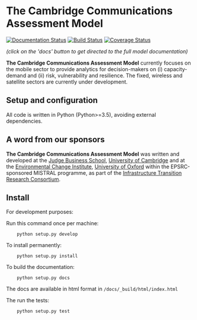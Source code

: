 # The Cambridge Communications Assessment Model
[![Documentation Status](https://img.shields.io/badge/docs-latest-brightgreen.svg)](http://ccam.readthedocs.io/en/latest/?badge=latest)
[![Build Status](https://travis-ci.org/nismod/digital_comms.svg?branch=master)](https://travis-ci.org/nismod/digital_comms)
[![Coverage Status](https://coveralls.io/repos/github/nismod/digital_comms/badge.svg?branch=master)](https://coveralls.io/github/nismod/digital_comms?branch=master)

*(click on the 'docs' button to get directed to the full model documentation)*

**The Cambridge Communications Assessment Model** currently focuses on 
the mobile sector to provide analytics for 
decision-makers on (i) capacity-demand and (ii) risk, vulnerability 
and resilience. The fixed, wireless and satellite sectors are currently under development. 

## Setup and configuration

All code is written in Python (Python>=3.5), avoiding external dependencies.

## A word from our sponsors

**The Cambridge Communications Assessment Model** was written and 
developed at the [Judge Business School](http://www.jbs.cam.ac.uk/home/), 
[University of Cambridge](http://www.cam.ac.uk/) and at the [Environmental Change Institute](http://www.eci.ox.ac.uk/), 
[University of Oxford](https://www.ox.ac.uk/) within the EPSRC-sponsored MISTRAL programme, 
as part of the [Infrastructure Transition Research Consortium](http://www.itrc.org.uk/).

## Install

For development purposes:

Run this command once per machine:

        python setup.py develop

To install permanently:

        python setup.py install

To build the documentation:

        python setup.py docs

The docs are available in html format in `/docs/_build/html/index.html`

The run the tests:

        python setup.py test
